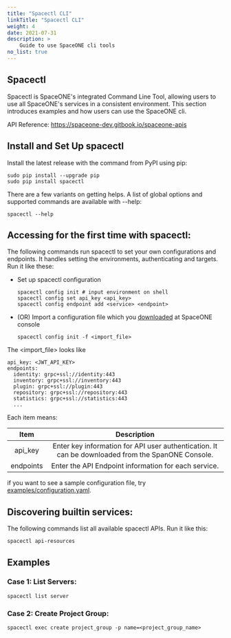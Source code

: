 ```yaml
---
title: "Spacectl CLI"
linkTitle: "Spacectl CLI"
weight: 4
date: 2021-07-31
description: >
    Guide to use SpaceONE cli tools
no_list: true
---
```



## Spacectl

Spacectl is SpaceONE's integrated Command Line Tool, allowing users to use all SpaceONE's services in a consistent environment.
This section introduces examples and how users can use the SpaceONE cli.

API Reference: https://spaceone-dev.gitbook.io/spaceone-apis


## Install and Set Up spacectl
Install the latest release with the command from PyPI using pip:
```commandline
sudo pip install --upgrade pip 
sudo pip install spacectl
```

There are a few variants on getting helps.
A list of global options and supported commands are available with --help:
```commandline
spacectl --help
```

## Accessing for the first time with spacectl:

The following commands run spacectl to set your own configurations and endpoints.
It handles setting the environments, authenticating and targets.
Run it like these:

- Set up spacectl configuration
    ```commandline
    spacectl config init # input environment on shell
    spacectl config set api_key <api_key>
    spacectl config endpoint add <service> <endpoint>
    ```

- (OR) Import a configuration file which you [downloaded](/docs/guides/my_account/api_key/#creating-api-keys) at SpaceONE console
    ```commandline
    spacectl config init -f <import_file>
    ```

The <import_file> looks like

```
api_key: <JWT_API_KEY>
endpoints:
  identity: grpc+ssl://identity:443
  inventory: grpc+ssl://inventory:443
  plugin: grpc+ssl://plugin:443
  repository: grpc+ssl://repository:443
  statistics: grpc+ssl://statistics:443
  ...
```
Each item means:

|   Item    |                                            Description                                            |
|:---------:|:-------------------------------------------------------------------------------------------------:|
|  api_key  | Enter key information for API user authentication. It can be downloaded from the SpanONE Console. |
| endpoints |                       Enter the API Endpoint information for each service.                        |

if you want to see a sample configuration file, try [examples/configuration.yaml](https://github.com/spaceone-dev/spacectl/blob/master/examples/configuration.yaml).




## Discovering builtin services:

The following commands list all available spacectl APIs.
Run it like this:

```commandline
spacectl api-resources
```

## Examples
### Case 1: List Servers:
```commandline
spacectl list server
```

### Case 2: Create Project Group:
```commandline
spacectl exec create project_group -p name=<project_group_name>
```

